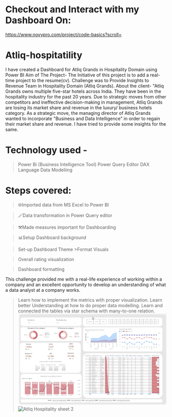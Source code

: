 # Checkout and Interact with my Dashboard On:
https://www.novypro.com/project/code-basics?scroll=

# Atliq-hospitatility

I have created a Dashboard for Atliq Grands in Hospitality Domain using Power BI Aim of The Project- The Initiative of this project is to add a real-time project to the resume(cv). Challenge was to Provide Insights to Revenue Team in Hospitality Domain (Atliq Grands). About the client- "Atliq Grands owns multiple five-star hotels across India. They have been in the hospitality industry for the past 20 years. Due to strategic moves from other competitors and ineffective decision-making in management, Atliq Grands are losing its market share and revenue in the luxury/ business hotels category.
As a strategic move, the managing director of Atliq Grands wanted to incorporate "Business and Data Intelligence" in order to regain their market share and revenue.
I have tried to provide some insights for the same.

# Technology used -
>Power Bi (Business Intelligence Tool)
>Power Query Editor
>DAX Language
>Data Modeliing

# Steps covered:
>🌐Imported data from MS Excel to Power BI

>🪄Data transformation in Power Query editor

>⚒️Made measures important for Dashboarding

>📊Setup Dashboard background

>Set-up Dashboard Theme >Format Visuals

>Overall rating visualization

>Dashboard formatting

This challenge provided me with a real-life experience of working within a company and an excellent opportunity to develop an understanding of what a data analyst at a company works.
>Learn how to implement the metrics with proper visualization.
>Learn better Understanding at how to do proper data modelling. 
>Learn and connected the tables via star schema with many-to-one relation.
![Atliq Hospitality sheet 1](https://github.com/kohposh14/Hospitality-Domain-Revenue-Analysis/blob/main/1.jpg)
![Atliq Hospitality sheet 2](https://user-images.githubusercontent.com/113992933/222410658-88c78c63-b2e4-4e53-a0c9-7809d087a00b.png)


